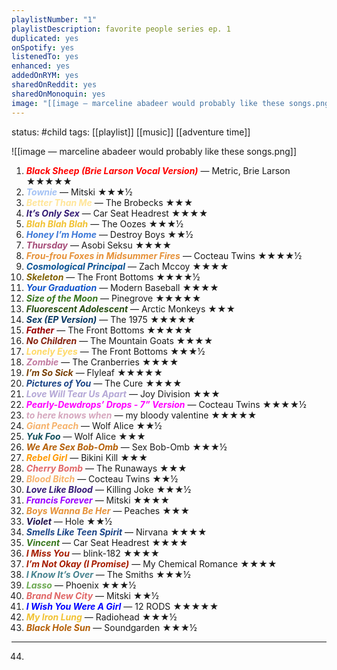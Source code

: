 ```yaml
---
playlistNumber: "1"
playlistDescription: favorite people series ep. 1
duplicated: yes
onSpotify: yes
listenedTo: yes
enhanced: yes
addedOnRYM: yes
sharedOnReddit: yes
sharedOnMonoquin: yes
image: "[[image — marceline abadeer would probably like these songs.png]]"
---
```

status: #child 
tags: [[playlist]] [[music]] [[adventure time]] 

![[image — marceline abadeer would probably like these songs.png]]

1. <span style="color:rgb(255, 0, 0)"><b><i>Black Sheep (Brie Larson Vocal Version)</b></i></span> — Metric, Brie Larson ★★★★★
2. <span style="color:rgb(164, 194, 244)"><b><i>Townie</b></i></span> — Mitski ★★★½
3. <span style="color:rgb(255, 229, 153)"><b><i>Better Than Me</b></i></span> — The Brobecks ★★★
4. <span style="color:rgb(53, 28, 117)"><b><i>It’s Only Sex</b></i></span> — Car Seat Headrest ★★★★ 
5. <span style="color:rgb(241, 194, 50)"><b><i>Blah Blah Blah</b></i></span> — The Oozes ★★★½
6. <span style="color:rgb(60, 120, 216)"><b><i>Honey I’m Home</b></i></span> — Destroy Boys ★★½
7. <span style="color:rgb(166, 77, 121)"><b><i>Thursday</b></i></span> — Asobi Seksu ★★★★
8. <span style="color:rgb(230, 145, 56)"><b><i>Frou-frou Foxes in Midsummer Fires</b></i></span> — Cocteau Twins ★★★★½
9. <span style="color:rgb(11, 83, 148)"><b><i>Cosmological Principal</b></i> </span>— Zach Mccoy ★★★★
10. <span style="color:rgb(127, 96, 0)"><b><i>Skeleton</b></i></span> — The Front Bottoms ★★★★½
11. <span style="color:rgb(17, 85, 204)"><b><i>Your Graduation</b></i></span> — Modern Baseball ★★★★
12. <span style="color:rgb(56, 118, 29)"><b><i>Size of the Moon</b></i></span> — Pinegrove ★★★★★
13. <span style="color:rgb(39, 78, 19)"><b><i>Fluorescent Adolescent</b></i></span> — Arctic Monkeys ★★★
14. <span style="color:rgb(7, 55, 99)"><b><i>Sex (EP Version)</b></i></span> — The 1975 ★★★★★
15. <span style="color:rgb(152, 0, 0)"><b><i>Father</b></i></span> — The Front Bottoms ★★★★★
16. <span style="color:rgb(133, 32, 12)"><b><i>No Children</i></b></span> — The Mountain Goats ★★★★
17. <span style="color:rgb(255, 217, 102)"><b><i>Lonely Eyes</i></b></span> — The Front Bottoms ★★★½
18. <span style="color:rgb(194, 123, 160)"><b><i>Zombie</b></i></span> — The Cranberries ★★★★
19. <span style="color:rgb(120, 63, 4)"><b><i>I’m So Sick</b></i></span> — Flyleaf ★★★★★
20. <span style="color:rgb(28, 69, 135)"><b><i>Pictures of You</b></i></span> — The Cure ★★★★
21. <span style="color:rgb(180, 167, 214)"><b><i>Love Will Tear Us Apart</i></b></span> — Joy Division ★★★
22. <span style="color:rgb(255, 0, 255)"><b><i>Pearly-Dewdrops’ Drops - 7” Version</b></i></span> — Cocteau Twins ★★★★½
23. <span style="color:rgb(213, 166, 189)"><b><i>to here knows when</i></b></span> — my bloody valentine ★★★★★
24. <span style="color:rgb(246, 178, 107)"><b><i>Giant Peach</i></b></span> — Wolf Alice ★★½
25. <span style="color:rgb(19, 79, 92)"><b><i>Yuk Foo</i></b></span> — Wolf Alice ★★★
26. <span style="color:rgb(180, 95, 6)"><b><i>We Are Sex Bob-Omb</i></b></span> — Sex Bob-Omb ★★★½
27. <span style="color:rgb(255, 153, 0)"><b><i>Rebel Girl</i></b></span> — Bikini Kill ★★★
28. <span style="color:rgb(224, 102, 102)"><b><i>Cherry Bomb</i></b></span> — The Runaways ★★★
29. <span style="color:rgb(246, 178, 107)"><b><i>Blood Bitch</i></b></span> — Cocteau Twins ★★½
30. <span style="color:#351c75"><b><i>Love Like Blood</i></b></span> — Killing Joke ★★★½
31. <span style="color:#9900ff"><b><i>Francis Forever</b></i></span> — Mitski ★★★★
32. <span style="color:#e69138"><b><i>Boys Wanna Be Her</i></b></span> — Peaches ★★★
33. <span style="color:#20124d"><b><i>Violet</b></i> </span>— Hole ★★½
34. <span style="color:#1c4587"><b><i>Smells Like Teen Spirit</b></i></span> — Nirvana ★★★★
35. <span style="color:#38761d"><b><i>Vincent</b></i></span> — Car Seat Headrest ★★★★
36. <span style="color:#a61c00"><b><i>I Miss You</b></i></span> — blink-182 ★★★★
37. <span style="color:#a61c00"><b><i>I’m Not Okay (I Promise)</b></i></span> — My Chemical Romance ★★★★
38. <span style="color:#45818e"><b><i>I Know It’s Over</b></i></span> — The Smiths ★★★½
39. <span style="color:#6aa84f"><b><i>Lasso</b></i> </span>— Phoenix ★★★½
40. <span style="color:#e06666"><b><i>Brand New City</b></i></span> — Mitski ★★½
41. <span style="color:#0000ff"><b><i>I Wish You Were A Girl</b></i></span> — 12 RODS ★★★★★
42. <span style="color:#f1c232"><b><i>My Iron Lung</b></i></span> — Radiohead ★★★½
43. <span style="color:#b45f06"><b><i>Black Hole Sun</b></i></span> — Soundgarden ★★★½
---
44. 